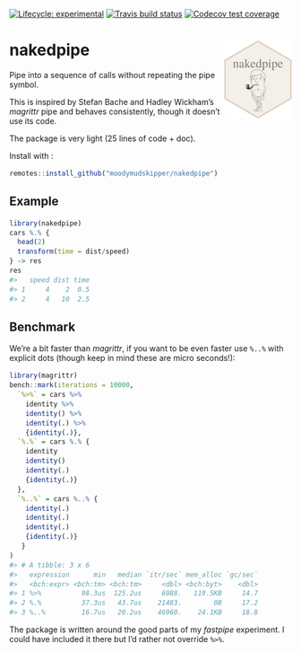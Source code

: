 
<!-- badges: start -->

[![Lifecycle:
experimental](https://img.shields.io/badge/lifecycle-experimental-orange.svg)](https://www.tidyverse.org/lifecycle/#experimental)
[![Travis build
status](https://travis-ci.org/moodymudskipper/nakedpipe.svg?branch=master)](https://travis-ci.org/moodymudskipper/nakedpipe)
[![Codecov test
coverage](https://codecov.io/gh/moodymudskipper/nakedpipe/branch/master/graph/badge.svg)](https://codecov.io/gh/moodymudskipper/nakedpipe?branch=master)
<!-- badges: end -->

# nakedpipe <img src='man/figures/logo.png' align="right" height="139" />

Pipe into a sequence of calls without repeating the pipe symbol.

This is inspired by Stefan Bache and Hadley Wickham’s *magrittr* pipe
and behaves consistently, though it doesn’t use its code.

The package is very light (25 lines of code + doc).

Install with :

``` r
remotes::install_github("moodymudskipper/nakedpipe")
```

## Example

``` r
library(nakedpipe)
cars %.% {
  head(2)
  transform(time = dist/speed)
} -> res
res
#>   speed dist time
#> 1     4    2  0.5
#> 2     4   10  2.5
```

## Benchmark

We’re a bit faster than *magrittr*, if you want to be even faster use
`%..%` with explicit dots (though keep in mind these are micro
seconds\!):

``` r
library(magrittr)
bench::mark(iterations = 10000,
  `%>%` = cars %>% 
    identity %>%
    identity() %>%
    identity(.) %>%
    {identity(.)},
  `%.%` = cars %.% {
    identity
    identity()
    identity(.)
    {identity(.)}
  },
  `%..%` = cars %..% {
    identity(.)
    identity(.)
    identity(.)
    {identity(.)}
   }
)
#> # A tibble: 3 x 6
#>   expression      min   median `itr/sec` mem_alloc `gc/sec`
#>   <bch:expr> <bch:tm> <bch:tm>     <dbl> <bch:byt>    <dbl>
#> 1 %>%          98.3us  125.2us     6988.   119.5KB     14.7
#> 2 %.%          37.3us   43.7us    21483.        0B     17.2
#> 3 %..%         16.7us   20.2us    46960.    24.1KB     18.8
```

The package is written around the good parts of my *fastpipe*
experiment. I could have included it there but I’d rather not override
`%>%`.
